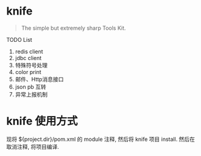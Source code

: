 # knife
> The simple but extremely sharp Tools Kit.

TODO List

1. redis client
2. jdbc client
3. 特殊符号处理
4. color print
5. 邮件、Http消息接口
6. json pb 互转
7. 异常上报机制

# knife 使用方式
现将 ${project.dir}/pom.xml 的 module 注释, 然后将 knife 项目 install. 然后在取消注释, 将项目编译.